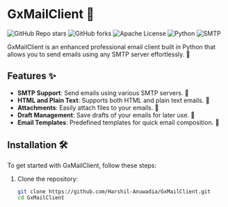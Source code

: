 # GxMailClient 📧

![GitHub Repo stars](https://img.shields.io/github/stars/Harshil-Anuwadia/GxMailClient?style=social)
![GitHub forks](https://img.shields.io/github/forks/Harshil-Anuwadia/GxMailClient)
![Apache License](https://img.shields.io/badge/license-Apache%202.0-brightgreen)
![Python](https://img.shields.io/badge/Python-3.8%2B-blue)
![SMTP](https://img.shields.io/badge/SMTP-Enabled-blue)

GxMailClient is an enhanced professional email client built in Python that allows you to send emails using any SMTP server effortlessly. 🚀 

## Features ✨

- **SMTP Support**: Send emails using various SMTP servers. 📮
- **HTML and Plain Text**: Supports both HTML and plain text emails. 📄
- **Attachments**: Easily attach files to your emails. 📎
- **Draft Management**: Save drafts of your emails for later use. 📝
- **Email Templates**: Predefined templates for quick email composition. 📑

## Installation 🛠️

To get started with GxMailClient, follow these steps:

1. Clone the repository:
   ```bash
   git clone https://github.com/Harshil-Anuwadia/GxMailClient.git
   cd GxMailClient